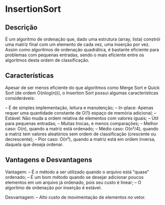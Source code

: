 # InsertionSort
## Descrição
É um algoritmo de ordenação que, dado uma estrutura (array, lista) constrói uma matriz final com um elemento de cada vez, uma inserção por vez. Assim como algoritmos de ordenação quadrática, é bastante eficiente para problemas com pequenas entradas, sendo o mais eficiente entre os algoritmos desta ordem de classificação.

## Características
Apesar de ser menos eficiente do que algoritmos como Merge Sort e Quick Sort (de ordem O(nlog(n))), o Insertion Sort possui algumas características consideráveis:

– É de simples implementação, leitura e manutenção;
– In-place: Apenas requer uma quantidade constante de O(1) espaço de memória adicional;
– Estável: Não muda a ordem relativa de elementos com valores iguais;
– Útil para pequenas entradas;
– Muitas trocas, e menos comparações;
– Melhor caso: O(n), quando a matriz está ordenado;
– Médio caso: O(n²/4), quando a matriz tem valores aleatórios sem ordem de classificação (crescente ou decrescente);
– Pior caso: O(n²), quando a matriz está em ordem inversa, daquela que deseja ordenar.

## Vantagens e Desvantagens
Vantagem:
– É o método a ser utilizado quando o arquivo está "quase" ordenado;
– É um bom método quando se desejar adicionar poucos elementos em um arquivo já ordenado, pois seu custo é linear;
– O algoritmo de ordenação por inserção é estável.

Desvantagem:
– Alto custo de movimentação de elementos no vetor.
